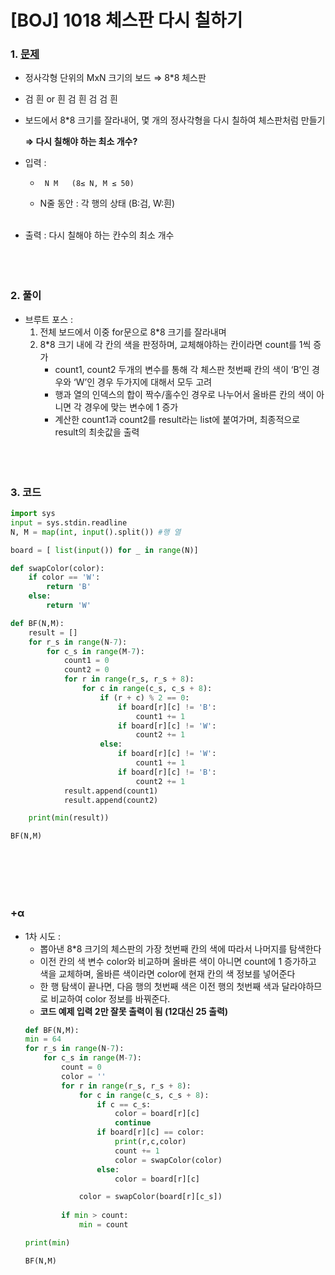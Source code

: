 # [BOJ] 1018 체스판 다시 칠하기

### 1. [문제](https://www.acmicpc.net/problem/1018)

- 정사각형 단위의 MxN 크기의 보드 ⇒ 8*8 체스판
- 검 흰    or  흰 검
흰 검         검 흰
- 보드에서 8*8 크기를 잘라내어, 몇 개의 정사각형을 다시 칠하여 체스판처럼 만들기
    
    **⇒ 다시 칠해야 하는 최소 개수?** 
    
- 입력 : 
    - ` N M   (8≤ N, M ≤ 50)`

    - N줄 동안 :  각 행의 상태 (B:검, W:흰)
<br><br/>
- 출력 : 다시 칠해야 하는 칸수의 최소 개수
<br><br/>
<br><br/>
### 2. 풀이

- 브루트 포스 :
    1. 전체 보드에서 이중 for문으로 8*8 크기를 잘라내며
    2. 8*8 크기 내에 각 칸의 색을 판정하며, 교체해야하는 칸이라면 count를 1씩 증가
        - count1, count2 두개의 변수를 통해 각 체스판 첫번째 칸의 색이 ‘B’인 경우와 ‘W’인 경우 두가지에 대해서 모두 고려
        - 행과 열의 인덱스의 합이 짝수/홀수인 경우로 나누어서 올바른 칸의 색이 아니면 각 경우에 맞는 변수에 1 증가
        - 계산한 count1과 count2를 result라는 list에 붙여가며, 최종적으로 result의 최솟값을 출력
<br><br/>
<br><br/>
### 3. 코드

```python
import sys
input = sys.stdin.readline
N, M = map(int, input().split()) #행 열

board = [ list(input()) for _ in range(N)]

def swapColor(color):
    if color == 'W':
        return 'B'
    else:
        return 'W'

def BF(N,M):
    result = []
    for r_s in range(N-7):
        for c_s in range(M-7):
            count1 = 0
            count2 = 0
            for r in range(r_s, r_s + 8):            
                for c in range(c_s, c_s + 8):
                    if (r + c) % 2 == 0:
                        if board[r][c] != 'B':
                            count1 += 1
                        if board[r][c] != 'W':
                            count2 += 1
                    else:
                        if board[r][c] != 'W':
                            count1 += 1
                        if board[r][c] != 'B':
                            count2 += 1
            result.append(count1)
            result.append(count2)

    print(min(result))

BF(N,M)
```
<br><br/><br><br/>
### +α

- 1차 시도 :
    - 뽑아낸 8*8 크기의 체스판의 가장 첫번째 칸의 색에 따라서 나머지를 탐색한다
    - 이전 칸의 색 변수 color와 비교하며 올바른 색이 아니면 count에 1 증가하고 색을 교체하며, 올바른 색이라면 color에 현재 칸의 색 정보를 넣어준다
    - 한 행 탐색이 끝나면, 다음 행의 첫번째 색은 이전 행의 첫번째 색과 달라야하므로 비교하여 color 정보를 바꿔준다.
    - __코드 예제 입력 2만 잘못 출력이 됨 (12대신 25 출력)__
    ```python
    def BF(N,M):
    min = 64
    for r_s in range(N-7):
        for c_s in range(M-7):
            count = 0
            color = ''
            for r in range(r_s, r_s + 8):            
                for c in range(c_s, c_s + 8):
                    if c == c_s:
                        color = board[r][c]
                        continue
                    if board[r][c] == color:
                        print(r,c,color)
                        count += 1
                        color = swapColor(color)
                    else:
                        color = board[r][c]

                color = swapColor(board[r][c_s])
                
            if min > count:
                min = count

    print(min)

    BF(N,M)
    ```